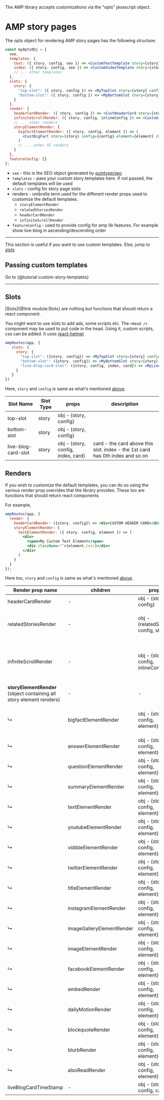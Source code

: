 The AMP library accepts customizations via the "opts" javascript object.

# AMP story pages

The opts object for rendering AMP story pages has the following structure:

```jsx
const myOptsObj = {
  seo,
  templates: {
    text: ({ story, config, seo }) => <CustomTextTemplate story={story} config={config} seo={seo} />,
    video: ({ story, config, seo }) => <CustomVideoTemplate story={story} config={config} seo={seo} />
    // ... other templates
  },
  slots: {
    story: {
      "top-slot": ({ story, config }) => <MyTopSlot story={story} config={config} />,
      "bottom-slot": ({ story, config }) => <MyBottomSlot story={story} config={config} />
    }
  },
  render: {
    headerCardRender: ({ story, config }) => <CustHeaderCard story={story} config={config} />,
    infiniteScrollRender: ({ story, config, inlineConfig }) => <CustomInfiniteScroll story={story} config={config} firstFiveStoriesConfig={inlineConfig} />
    // ... other renders
    storyElementRender: {
      bigfactElementRender: ({ story, config, element }) => (
        <CustBigFact story={story} config={config} element={element} />
      )
      // ... other SE renders
    }
  },
  featureConfig: {}
};
```

- `seo` - this is the SEO object generated by [quintype/seo](https://developers.quintype.com/quintype-node-seo/)
- `templates` - pass your custom story templates here. If not passed, the default templates will be used
- `slots` - config for story page slots
- renders - umbrella term used for the different render props used to customize the default templates.
  - `storyElementRender`
  - `relatedStoriesRender`
  - `headerCardRender`
  - `infiniteScrollRender`
- `featureConfig` - used to provide config for amp lib features. For example show live-blog in ascending/descending order

<hr />
This section is useful if you want to use custom templates. Else, jump to <a href="#slots_link">slots</a>

## Passing custom templates

Go to {@tutorial custom-story-templates}

<hr/>

## Slots

[Slots]{@link module:Slots} are nothing but functions that should return a react component.

You might want to use slots to add ads, some scripts etc.
The `<Head />` component may be used to put code in the head. Using it, custom scripts, css can be added. It uses [react-helmet](https://www.npmjs.com/package/react-helmet)

```jsx
ampRoutes(app, {
   slots: {
     story: {
       "top-slot": ({story, config}) => <MyTopSlot story={story} config={config} />
       "bottom-slot": ({story, config}) => <MyBottomSlot story={story} config={config} />
       "live-blog-card-slot": ({story, config, index, card}) => <MyLiveBlogCardSlot />
     }
   }
})
```

Here, `story` and `config` is same as what's mentioned <a href="#storyConfig_link">above</a>.

| Slot Name           | Slot Type | props                              | description                                                                   |
| ------------------- | --------- | ---------------------------------- | ----------------------------------------------------------------------------- |
| top-slot            | story     | obj - {story, config}              |                                                                               |
| bottom-slot         | story     | obj - {story, config}              |                                                                               |
| live-blog-card-slot | story     | obj - {story, config, index, card} | card - the card above this slot. index - the 1st card has 0th index and so on |

## Renders

If you wish to customize the default templates, you can do so using the various render prop overrides that the library provides. These too are functions that should return react components

For example,

```jsx
ampRoutes(app, {
  render: {
    headerCardRender: ({story, config}) => <div>CUSTOM HEADER CARD</div>
    storyElementRender: {
      textElementRender: ({ story, config, element }) => (
        <div>
          <span>My Custom Text Element</span>
          <div className="">{element.text}</div>
        </div>
      )
    }
  }
});
```

Here too, `story` and `config` is same as what's mentioned <a href="#storyConfig_link">above</a>.

| Render prop name                                                        | children                  | props                                 | details                                                                                  |
| ----------------------------------------------------------------------- | ------------------------- | ------------------------------------- | ---------------------------------------------------------------------------------------- |
| headerCardRender                                                        | -                         | obj - {story, config}                 |                                                                                          |
| relatedStoriesRender                                                    | -                         | obj - {relatedStories, config, story} | `relatedStories` gives stories in the related stories collection                         |
| infiniteScrollRender                                                    | -                         | obj - {story, config, inlineConfig}   | `inlineConfig` is one part of the JSON config given to to the infinite scroll component. |
| <b>storyElementRender</b> (object containing all story element renders) | -                         | -                                     | -                                                                                        |
| ↳                                                                       | bigfactElementRender      | obj - {story, config, element}        | `element` is the story element, same as what's found in the story API                    |
| ↳                                                                       | answerElementRender       | obj - {story, config, element}        | - _same_ -                                                                               |
| ↳                                                                       | questionElementRender     | obj - {story, config, element}        | - _same_ -                                                                               |
| ↳                                                                       | summaryElementRender      | obj - {story, config, element}        | - _same_ -                                                                               |
| ↳                                                                       | textElementRender         | obj - {story, config, element}        | - _same_ -                                                                               |
| ↳                                                                       | youtubeElementRender      | obj - {story, config, element}        | - _same_ -                                                                               |
| ↳                                                                       | vidibleElementRender      | obj - {story, config, element}        | - _same_ -                                                                               |
| ↳                                                                       | twitterElementRender      | obj - {story, config, element}        | - _same_ -                                                                               |
| ↳                                                                       | titleElementRender        | obj - {story, config, element}        | - _same_ -                                                                               |
| ↳                                                                       | instagramElementRender    | obj - {story, config, element}        | - _same_ -                                                                               |
| ↳                                                                       | imageGalleryElementRender | obj - {story, config, element}        | - _same_ -                                                                               |
| ↳                                                                       | imageElementRender        | obj - {story, config, element}        | - _same_ -                                                                               |
| ↳                                                                       | facebookElementRender     | obj - {story, config, element}        | - _same_ -                                                                               |
| ↳                                                                       | embedRender               | obj - {story, config, element}        | - _same_ -                                                                               |
| ↳                                                                       | dailyMotionRender         | obj - {story, config, element}        | - _same_ -                                                                               |
| ↳                                                                       | blockquoteRender          | obj - {story, config, element}        | - _same_ -                                                                               |
| ↳                                                                       | blurbRender               | obj - {story, config, element}        | - _same_ -                                                                               |
| ↳                                                                       | alsoReadRender            | obj - {story, config, element}        | - _same_ -                                                                               |
| liveBlogCardTimeStamp                                                   | -                         | obj - {story, config, card}           | `card` is the live blog card                                                             |
